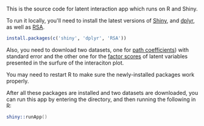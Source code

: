 This is the source code for latent interaction app which runs on R and Shiny. 


To run it locally, you'll need to install the latest versions of [Shiny](http://shiny.rstudio.com), and [dplyr](https://github.com/hadley/dplyr), as well as [RSA](http://cran.r-project.org/web/packages/RSA/index.html).

```r
install.packages(c('shiny', 'dplyr', 'RSA'))
```

Also, you need to download two datasets, one for [path coefficients](https://github.com/JiesiGuo/Expectancy-Value-interaction-shiny/blob/master/inter_plot.csv)) with standard error and the other one for the [factor scores](https://github.com/JiesiGuo/Expectancy-Value-interaction-shiny/blob/master/factor_scores.csv) of latent variables presented in the surfure of the interaciton plot.

You may need to restart R to make sure the newly-installed packages work properly.

After all these packages are installed and two datasets are downloaded, you can run this app by entering the directory, and then running the following in R:

```s
shiny::runApp()
```
